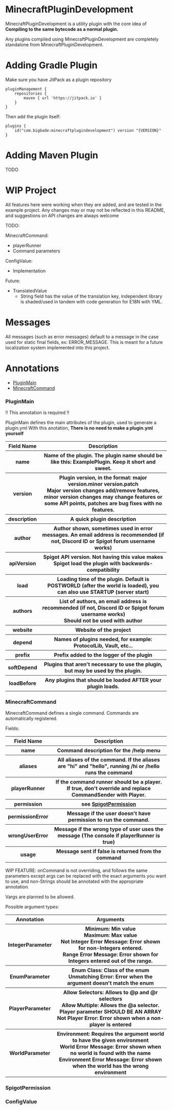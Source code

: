 # MinecraftPluginDevelopment

MinecraftPluginDevelopment is a utility plugin with the core idea of __Compiling to the same bytecode as a normal
plugin.__

Any plugins compiled using MinecraftPluginDevelopment are completely standalone from MinecraftPluginDevelopment.

# Adding Gradle Plugin

Make sure you have JitPack as a plugin repository

```
pluginManagement {
    repositories {
	    maven { url 'https://jitpack.io' }
    }
}
```
Then add the plugin itself:
```
plugins {
    id("com.bigbade:minecraftplugindevelopment") version "{VERSION}"
}
```

# Adding Maven Plugin

TODO

# WIP Project

All features here were working when they are added, and are tested in the example project. Any changes may or may not be
reflected in this README, and suggestions on API changes are always welcome

TODO:

MinecraftCommand:

- playerRunner
- Command parameters

ConfigValue:

- Implementation

Future:

- TranslatedValue
    - String field has the value of the translation key, independent library is shaded/used in tandem with code
      generation for E18N with YML.

# Messages

All messages (such as error messages) default to a message in the case used for static final fields, ex: ERROR_MESSAGE.
This is meant for a future localization system implemented into this project.

# Annotations

<ul>
<li><a href="#plugin-main">PluginMain</a></li>
<li><a href="#minecraft-command">MinecraftCommand</a></li>
</ul>
<h3 id="plugin-main">PluginMain</h3>

!! This annotation is required !!

PluginMain defines the main attributes of the plugin, used to generate a plugin.yml With this anotation, __There is no
need to make a plugin.yml yourself__

<table>
    <tr>
        <th>Field Name</th>
        <th>Description</th>
    </tr>
    <tr>
        <th>name</th>
        <th>Name of the plugin. The plugin name should be like this: ExamplePlugin. Keep it short and sweet.</th>
    </tr>
    <tr>
        <th>version</th>
        <th>Plugin version, in the format: major version.minor version.patch
            <br>Major version changes add/remove features, minor version changes may change features or some API points, patches are bug fixes with no features.</th>
    </tr>
    <tr>
        <th>description</th>
        <th>A quick plugin description</th>
    </tr>
    <tr>
        <th>author</th>
        <th>Author shown, sometimes used in error messages. An email address is recommended (if not, Discord ID or Spigot forum username works)</th>
    </tr>
    <tr>
        <th>apiVersion</th>
        <th>Spigot API version. Not having this value makes Spigot load the plugin with backwards-compatibility</th>
    </tr>
    <tr>
        <th>load</th>
        <th>Loading time of the plugin. Default is POSTWORLD (after the world is loaded), you can also use STARTUP (server start)</th>
    </tr>
    <tr>
        <th>authors</th>
        <th>List of authors, an email address is recommended (if not, Discord ID or Spigot forum username works)<br>Should not be used with author</th>
    </tr>
    <tr>
        <th>website</th>
        <th>Website of the project</th>
    </tr>
    <tr>
        <th>depend</th>
        <th>Names of plugins needed, for example: ProtocolLib, Vault, etc...</th>
    </tr>
    <tr>
        <th>prefix</th>
        <th>Prefix added to the logger of the plugin</th>
    </tr>
    <tr>
        <th>softDepend</th>
        <th>Plugins that aren't necessary to use the plugin, but may be used by the plugin.</th>
    </tr>
    <tr>
        <th>loadBefore</th>
        <th>Any plugins that should be loaded AFTER your plugin loads.</th>
    </tr>
</table>
<h3 id="minecraft-command">MinecraftCommand</h3>

MinecraftCommand defines a single command. Commands are automatically registered.

Fields:

<table>
    <tr>
        <th>Field Name</th>
        <th>Description</th>
    </tr>
    <tr>
        <th>name</th>
        <th>Command description for the /help menu</th>
    </tr>
    <tr>
        <th>aliases</th>
        <th>All aliases of the command. If the aliases are "hi" and "hello", running /hi or /hello runs the command</th>
    </tr>
    <tr>
        <th>playerRunner</th>
        <th>If the command runner should be a player. If true, don't override and replace CommandSender with Player.</th>
    </tr>
    <tr>
        <th>permission</th>
        <th>see <a href="#spigot-permission">SpigotPermission</a></th>
    </tr>
    <tr>
        <th>permissionError</th>
        <th>Message if the user doesn't have permission to run the command.</th>
    </tr>
    <tr>
        <th>wrongUserError</th>
        <th>Message if the wrong type of user uses the message (The console if playerRunner is true)</th>
    </tr>
    <tr>
        <th>usage</th>
        <th>Message sent if false is returned from the command</th>
    </tr>
</table>

WIP FEATURE:
onCommand is not overriding, and follows the same parameters except args can be replaced with the exact arguments you
want to use, and non-Strings should be annotated with the appropriate annotation.

Vargs are planned to be allowed.

Possible argument types:

<table>
    <tr>
        <th>Annotation</th>
        <th>Arguments</th>
    </tr>
    <tr>
        <th>IntegerParameter</th>
        <th>Minimum: Min value<br>Maximum: Max value
            <br>Not Integer Error Message: Error shown for non-Integers entered.
            <br>Range Error Message: Error shown for Integers entered out of the range.</th>
    </tr>
    <tr>
        <th>EnumParameter</th>
        <th>Enum Class: Class of the enum
        <br>Unmatching Error: Error when the argument doesn't match the enum</th>
    </tr>
    <tr>
        <th>PlayerParameter</th>
        <th>Allow Selectors: Allows to @p and @r selectors
            <br>Allow Multiple: Allows the @a selector. Player parameter SHOULD BE AN ARRAY
            <br>Not Player Error: Error shown when a non-player is entered</th>
    </tr>
    <tr>
        <th>WorldParameter</th>
        <th>Environment: Requires the argument world to have the given environment
            <br>World Error Message: Error shown when no world is found with the name
            <br>Environment Error Message: Error shown when the world has the wrong environment</th>
    </tr>
</table>

<h3 id="spigot-permission">SpigotPermission</h3>

<h3 id="config-value">ConfigValue</h3>
